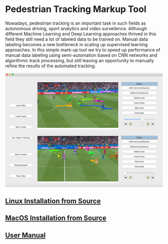 # Pedestrian Tracking Markup Tool

Nowadays, pedestrian tracking is an important task in such fields as autonomous driving, sport analytics and video surveilence. Although different Machine Learning and Deep Learning approaches thrived in this field they still need a lot of labeled data to be trained on. Manual data labeling becomes a new bottleneck in scaling up supervised learning approaches. In this simple mark-up tool we try to speed up performance of manual data labeling using semi-automation based on CNN networks and algorithmic track processing, but still leaving an opportunity to manually refine the results of the automated tracking.

![Interface](https://github.com/RomanN91/markup_tool_imgs/blob/master/interface.png?raw=true)

## [Linux Installation from Source](https://github.com/stasysp/markup_tool/wiki/Installation-from-sources-Linux)

## [MacOS Installation from Source](https://github.com/stasysp/markup_tool/wiki/Installation-from-sources-MacOS)

## [User Manual](https://github.com/stasysp/markup_tool/wiki/User-Manual)


